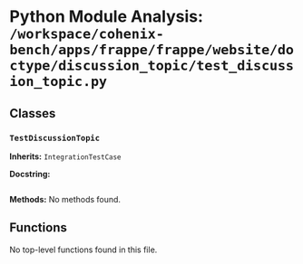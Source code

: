 # Python Module Analysis: `/workspace/cohenix-bench/apps/frappe/frappe/website/doctype/discussion_topic/test_discussion_topic.py`

## Classes

### `TestDiscussionTopic`
**Inherits:** `IntegrationTestCase`


**Docstring:**
```

```

**Methods:**
No methods found.




## Functions

No top-level functions found in this file.
